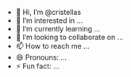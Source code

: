- 👋 Hi, I’m @cristellas
- 👀 I’m interested in ...
- 🌱 I’m currently learning ...
- 💞️ I’m looking to collaborate on ...
- 📫 How to reach me ...
- 😄 Pronouns: ...
- ⚡ Fun fact: ...

<!---
cristellas/cristellas is a ✨ special ✨ repository because its `README.md` (this file) appears on your GitHub profile.
You can click the Preview link to take a look at your changes.
--->
